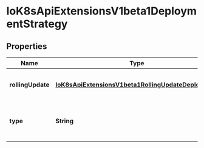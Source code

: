 
# IoK8sApiExtensionsV1beta1DeploymentStrategy

## Properties
Name | Type | Description | Notes
------------ | ------------- | ------------- | -------------
**rollingUpdate** | [**IoK8sApiExtensionsV1beta1RollingUpdateDeployment**](IoK8sApiExtensionsV1beta1RollingUpdateDeployment.md) | Rolling update config params. Present only if DeploymentStrategyType &#x3D; RollingUpdate. |  [optional]
**type** | **String** | Type of deployment. Can be \&quot;Recreate\&quot; or \&quot;RollingUpdate\&quot;. Default is RollingUpdate. |  [optional]



